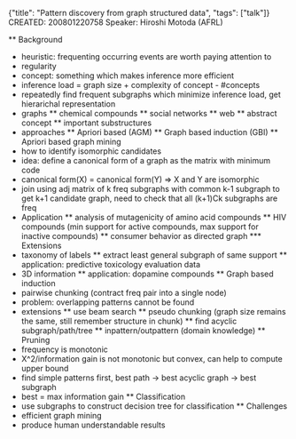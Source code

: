 {"title": "Pattern discovery from graph structured data", "tags": ["talk"]}
CREATED: 200801220758
Speaker: Hiroshi Motoda (AFRL)

** Background
 * heuristic: frequenting occurring events are worth paying attention to
 * regularity
 * concept: something which makes inference more efficient
 * inference load = graph size + complexity of concept - #concepts
 * repeatedly find frequent subgraphs which minimize inference load, get hierarichal representation
 * graphs
 ** chemical compounds
 ** social networks
 ** web
 ** abstract concept
 ** important substructures
 * approaches
 ** Apriori based (AGM)
 ** Graph based induction (GBI)
** Apriori based graph mining
 * how to identify isomorphic candidates
 * idea: define a canonical form of a graph as the matrix with minimum code
 * canonical form(X) = canonical form(Y) => X and Y are isomorphic
 * join using adj matrix of k freq subgraphs with common k-1 subgraph to get k+1 candidate graph, need to check that all (k+1)Ck subgraphs are freq
 * Application
 ** analysis of mutagenicity of amino acid compounds
 ** HIV compounds (min support for active compounds, max support for inactive compounds)
 ** consumer behavior as directed graph
*** Extensions
 * taxonomy of labels
 ** extract least general subgraph of same support
 ** application: predictive toxicology evaluation data
 * 3D information
 ** application: dopamine compounds
** Graph based induction
 * pairwise chunking (contract freq pair into a single node)
 * problem: overlapping patterns cannot be found
 * extensions
 ** use beam search
 ** pseudo chunking (graph size remains the same, still remember structure in chunk)
 ** find acyclic subgraph/path/tree
 ** inpattern/outpattern (domain knowledge)
** Pruning
 * frequency is monotonic
 * X^2/information gain is not monotonic but convex, can help to compute upper bound
 * find simple patterns first, best path -> best acyclic graph -> best subgraph
 * best = max information gain
** Classification
 * use subgraphs to construct decision tree for classification
** Challenges
 * efficient graph mining
 * produce human understandable results
